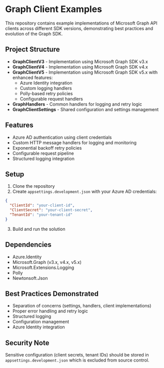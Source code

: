 # Graph Client Examples

This repository contains example implementations of Microsoft Graph API clients across different SDK versions, demonstrating best practices and evolution of the Graph SDK.

## Project Structure

- **GraphClientV3** - Implementation using Microsoft Graph SDK v3.x
- **GraphClientV4** - Implementation using Microsoft Graph SDK v4.x
- **GraphClientV5** - Implementation using Microsoft Graph SDK v5.x with enhanced features:
  - Azure Identity integration
  - Custom logging handlers
  - Polly-based retry policies
  - Configurable request handlers
- **GraphHandlers** - Common handlers for logging and retry logic
- **GraphClientSettings** - Shared configuration and settings management

## Features

- Azure AD authentication using client credentials
- Custom HTTP message handlers for logging and monitoring
- Exponential backoff retry policies
- Configurable request pipeline
- Structured logging integration

## Setup

1. Clone the repository
2. Create `appsettings.development.json` with your Azure AD credentials:
```json
{
  "ClientId": "your-client-id",
  "ClientSecret": "your-client-secret",
  "TenantId": "your-tenant-id"
}
```
3. Build and run the solution

## Dependencies

- Azure.Identity
- Microsoft.Graph (v3.x, v4.x, v5.x)
- Microsoft.Extensions.Logging
- Polly
- Newtonsoft.Json

## Best Practices Demonstrated

- Separation of concerns (settings, handlers, client implementations)
- Proper error handling and retry logic
- Structured logging
- Configuration management
- Azure Identity integration

## Security Note

Sensitive configuration (client secrets, tenant IDs) should be stored in `appsettings.development.json` which is excluded from source control.
